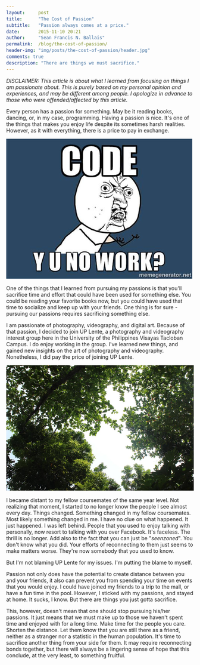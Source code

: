 ```yaml
---
layout:     post
title:      "The Cost of Passion"
subtitle:   "Passion always comes at a price."
date:       2015-11-10 20:21
author:     "Sean Francis N. Ballais"
permalink:  /blog/the-cost-of-passion/
header-img: "img/posts/the-cost-of-passion/header.jpg"
comments: true
description: "There are things we must sacrifice."
---
```


*DISCLAIMER: This article is about what I learned from focusing on things I am passionate about. This is purely based on my personal opinion and experiences, and may be different among people. I apologize in advance to those who were offended/affected by this article.*

Every person has a passion for something. May be it reading books, dancing, or, in my case, programming. Having a passion is nice. It's one of the things that makes you enjoy life despite its sometimes harsh realities. However, as it with everything, there is a price to pay in exchange.

![Code! Why you no work?](/static/img/posts/the-cost-of-passion/code.jpeg)

One of the things that I learned from pursuing my passions is that you'll sacrifice time and effort that could have been used for something else. You could be reading your favorite books now, but you could have used that time to socialize and keep up with your friends. One thing is for sure - pursuing our passions requires sacrificing something else.

I am passionate of photography, videography, and digital art. Because of that passion, I decided to join UP Lente, a photography and videography interest group here in the University of the Philippines Visayas Tacloban Campus. I do enjoy working in the group. I've learned new things, and gained new insights on the art of photography and videography. Nonetheless, I did pay the price of joining UP Lente.

![Tree branch shot](/static/img/posts/the-cost-of-passion/photography.jpg)

I became distant to my fellow coursemates of the same year level. Not realizing that moment, I started to no longer know the people I see almost every day. Things changed. Something changed in my fellow coursemates. Most likely something changed in me. I have no clue on what happened. It just happened. I was left behind. People that you used to enjoy talking with personally, now resort to talking with you over Facebook. It's faceless. The thrill is no longer. Add also to the fact that you can just be "*seenzoned*". You don't know what you did. Your efforts of reconnecting to them just seems to make matters worse. They're now somebody that you used to know.

But I'm not blaming UP Lente for my issues. I'm putting the blame to myself.

Passion not only does have the potential to create distance between you and your friends, it also can prevent you from spending your time on events that you would enjoy. I could have joined my friends to a trip to the mall, or have a fun time in the pool. However, I sticked with my passions, and stayed at home. It sucks, I know. But there are things you just gotta sacrifice.

This, however, doesn't mean that one should stop pursuing his/her passions. It just means that we must make up to those we haven't spent time and enjoyed with for a long time. Make time for the people you care. Shorten the distance. Let them know that you are still there as a friend, neither as a stranger nor a statistic in the human population. It's time to sacrifice another thing from your side for them. It may require reconnecting bonds together, but there will always be a lingering sense of hope that this conclude, at the very least, to something fruitful.
